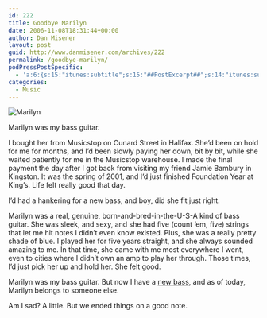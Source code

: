 ```yaml
---
id: 222
title: Goodbye Marilyn
date: 2006-11-08T18:31:44+00:00
author: Dan Misener
layout: post
guid: http://www.danmisener.com/archives/222
permalink: /goodbye-marilyn/
podPressPostSpecific:
  - 'a:6:{s:15:"itunes:subtitle";s:15:"##PostExcerpt##";s:14:"itunes:summary";s:15:"##PostExcerpt##";s:15:"itunes:keywords";s:17:"##WordPressCats##";s:13:"itunes:author";s:10:"##Global##";s:15:"itunes:explicit";s:2:"No";s:12:"itunes:block";s:2:"No";}'
categories:
  - Music
---
```

![Marilyn](http://static.flickr.com/120/292618487_845923549a.jpg "Marilyn")

Marilyn was my bass guitar.

I bought her from Musicstop on Cunard Street in Halifax. She&#8217;d been on hold for me for months, and I&#8217;d been slowly paying her down, bit by bit, while she waited patiently for me in the Musicstop warehouse. I made the final payment the day after I got back from visiting my friend Jamie Bambury in Kingston. It was the spring of 2001, and I&#8217;d just finished Foundation Year at King&#8217;s. Life felt really good that day.

I&#8217;d had a hankering for a new bass, and boy, did she fit just right.

Marilyn was a real, genuine, born-and-bred-in-the-U-S-A kind of bass guitar. She was sleek, and sexy, and she had five (count &#8217;em, five) strings that let me hit notes I didn&#8217;t even know existed. Plus, she was a really pretty shade of blue. I played her for five years straight, and she always sounded amazing to me. In that time, she came with me most everywhere I went, even to cities where I didn&#8217;t own an amp to play her through. Those times, I&#8217;d just pick her up and hold her. She felt good.

Marilyn was my bass guitar. But now I have a [new bass](http://www.fender.com/products/search.php?partno=0190209806), and as of today, Marilyn belongs to someone else.

Am I sad? A little. But we ended things on a good note.